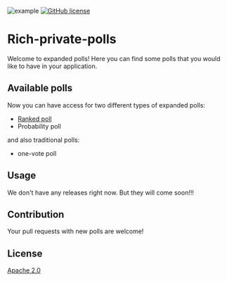 ![example](https://github.com/vavilovm/Rich-private-polls/actions/workflows/gradle.yml/badge.svg)
[![GitHub license](https://img.shields.io/badge/license-Apache%20License%202.0-blue.svg?style=flat)](https://www.apache.org/licenses/LICENSE-2.0)
# Rich-private-polls
Welcome to expanded polls! Here you can find some polls that you would like to have in your application.
## Available polls
Now you can have access for two different types of expanded polls:
* [Ranked poll](https://en.wikipedia.org/wiki/Ranked_voting#:~:text=Ranked%20voting%20is%20any%20election,the%20same%20set%20of%20ballots)
* Probability poll

and also traditional polls:
* one-vote poll

## Usage
We don't have any releases right now. But they will come soon!!!

## Contribution
Your pull requests with new polls are welcome!

## License
[Apache 2.0](https://choosealicense.com/licenses/apache-2.0/)
